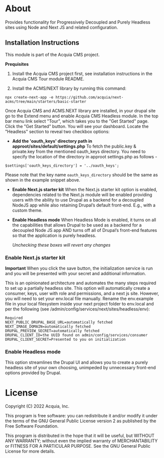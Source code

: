 # About

Provides functionality for Progressively Decoupled and Purely Headless sites using Node and Next JS and related configuration.

## Installation Instructions

This module is part of the Acquia CMS project. 

**Prequisites**

1. Install the Acquia CMS project first, see installation instructions in the Acquia CMS Tour module README.

2. Install the ACMS/NEXT library by running this command:
```
npx create-next-app -e https://github.com/acquia/next-acms/tree/main/starters/basic-starter
```

Once Acquia CMS and ACMS.NEXT library are installed, in your drupal site go to the Extend menu and enable Acquia CMS Headless module. In the top bar menu link select "Tour", which takes you to the "Get Started" page. Click the "Get Started" button. You will see your dashboard. Locate the "Headless" section to reveal two checkbox options: 

* **Add the 'oauth_keys' directory path in approot/sites/default/settings.php** To fetch the public.key & private.key from the mentioned oauth_keys directory. You need to specify the location of the directory in approot settings.php as follows -
```
$settings['oauth_keys_directory'] = '../oauth_keys';

```
Please note that the key name `oauth_keys_directory` should be the same as shown in the example snippet above.
* **Enable Next.js starter kit** When the Next.js starter kit option is enabled, dependencies related to the Next.js module will be enabled providing users with the ability to use Drupal as a backend for a decoupled NodeJS app while also retaining Drupal’s default front-end. E.g., with a custom theme.
 
* **Enable Headless mode** When Headless Mode is enabled, it turns on all the capabilities that allows Drupal to be used as a backend for a decoupled Node JS app AND turns off all of Drupal’s front-end features so that the application is purely headless.

	_Unchecking these boxes will revert any changes_

### Enable Next.js starter kit
**Important** When you click the save button, the initialization service is run and you will be presented with your secret and additional information. 

This is an opinionated architecture and automates the many steps required to set up a partially headless site. This option will automatically create a consumer, keys, user with role and permissions, and a next js site. However, you will need to set your env.local file manually. Rename the env.example file in your local filesystem inside your next project folder to env.local and per the following (see /admin/config/services/next/sites/headless/env):

```
Required 
NEXT_PUBLIC_DRUPAL_BASE_URL=automatically fetched 
NEXT_IMAGE_DOMAIN=automatically fetched
DRUPAL_PREVIEW_SECRET=automatically fetched
DRUPAL_CLIENT_ID=the UUID found on admin/config/services/consumer
DRUPAL_CLIENT_SECRET=Presented to you on initialization
```
### Enable Headless mode
This option streamlines the Drupal UI and allows you to create a purely headless site of your own choosing, unimpeded by unnecessary front-end options provided by Drupal.


# License

Copyright (C) 2022 Acquia, Inc.

This program is free software: you can redistribute it and/or modify it under the terms of the GNU General Public License version 2 as published by the Free Software Foundation.

This program is distributed in the hope that it will be useful, but WITHOUT ANY WARRANTY; without even the implied warranty of MERCHANTABILITY or FITNESS FOR A PARTICULAR PURPOSE.  See the GNU General Public License for more details.
